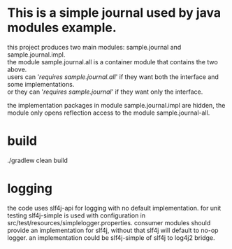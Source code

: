 # This is a simple journal used by java modules example.

this project produces two main modules: sample.journal and sample.journal.impl.<br/>
the module sample.journal.all is a container module that contains the two above.<br/>
users can '*requires sample.journal.all*' if they want both the interface and some implementations.<br/>
or they can '*requires sample.journal*' if they want only the interface.<br/>

the implementation packages in module sample.journal.impl are hidden, the module only opens reflection access to the
module sample.journal-all.


# build
./gradlew clean build

# logging
the code uses slf4j-api for logging with no default implementation. for unit testing slf4j-simple is used
with configuration in src/test/resources/simplelogger.properties.
consumer modules should provide an implementation for slf4j, without that slf4j will default to no-op logger.
an implementation could be slf4j-simple of slf4j to log4j2 bridge.